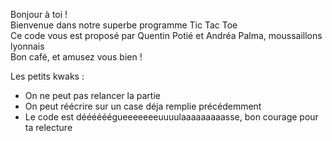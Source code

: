 Bonjour à toi ! <br>
Bienvenue dans notre superbe programme Tic Tac Toe <br>
Ce code vous est proposé par Quentin Potié et Andréa Palma, moussaillons lyonnais  <br>
Bon café, et amusez vous bien ! <br>


Les petits kwaks : <br>
- On ne peut pas relancer la partie <br>
- On peut réécrire sur un case déja remplie précédemment <br>
- Le code est déééééégueeeeeeeuuuulaaaaaaaaasse, bon courage pour ta relecture <br>
